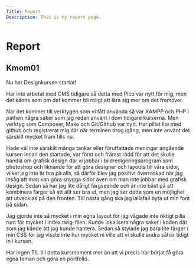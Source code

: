 ```yaml
---
Title: Report
Description: This is my report page.
---
```


Report
==========================

## Kmom01

<p>Nu har Designkursen startat!</p>

<p>Har inte arbetat med CMS tidigare så detta med Pico var nytt för mig, men det känns som om det kommer bli roligt att lära sig mer om det framöver.</p>

<p>När det kommer till verktygen som vi fått använda så var XAMPP och PHP i pathen några saker som jag redan använt i dom tidigare kurserna. Men verktyg som Composer, Make och Git/Github var nytt. Har pillat lite med github och registrerat mig där när terminen drog igång, men inte använt det särskilt mycket fram tills nu.</p>

<p>Hade väl inte särskilt många tankar eller förutfattade meningar angående kursen innan den startade, var först och främst rädd för att det skulle handla om grafisk design där vi jobbar i bildredigeringsprogram som photoshop och liknande för att göra designer och layouts till våra sidor, vilket jag inte är bra på alls, så därför blev jag positivt överraskad när jag insåg att man kan göra snygga sidor även om man inte jobbar med grafisk design. Sedan så har jag lite dåligt färgseende och är inte bäst på att kombinera färger så att allt ser bra ut, men jag ser detta som en möjlighet att utvecklas på den fronten. Till nästa gång ska jag iallafall byta ut min font på sidan.</p>

<p>Jag gjorde inte så mycket i min egna layout för jag vågade inte riktigt pilla runt för mycket i index.twig-filen. Kunde lokalisera några saker i koden där som jag kände att jag kunde hantera. Sedan så stylade jag bara lite färger i min CSS för jag visste inte hur mycket ni ville att vi skulle ändra såhär tidigt in i kursen.</p>

<p>Har ingen TIL till detta kursmoment mer än att vi precis har börjat få göra egna teman och göra en portfolio.</p>
